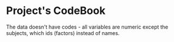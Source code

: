 # Project's CodeBook

The data doesn't have codes - all variables are numeric except the subjects, which ids (factors) instead of names.